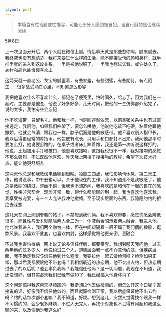 ```yaml
---
layout: post
---
```

> 本篇含有性话题或性描写，可能让部分人感到被冒犯。请自行斟酌是否继续阅读

5月8日

上一次见面分开后，两个人就在微信上腻，情侣聊天就是那些想你啊，腻来腻去，我终究也没有想清楚，我将来要过什么样的生活、能不能接受他的颜和身材，就半推半就的进入到这段关系，一半是被他说服了，一半我也想试试看，或许处久了，身材和颜也能慢慢喜欢上

这两天就一直老公、龙宝的腻歪着，有些害羞，有些甜蜜，有些期待，有点陌生……很多感受涌在心里，不知道怎么形容

我把他喜欢什么不喜欢什么，都记在了便笺里，怕时间久，给忘了，因为我们在一起时，主要都是他说，他说了好多好多，几天时间，把他的一生仿佛都介绍完了，说的太多，我怕有些会忘记

他不吃海带，只留毛寸。他和我一样，也是回避型依恋，以前亲密关系中也有过直接逃走，我问他，如果我们吵架了，要怎么哄他，他说他吃软不吃硬，粘着他跟他撒娇，他就会气消，跟我也一样。脖子后面是他的敏感带。他不喜欢别人指甲长，我以后得更经常的剪指甲。他包皮有点长，只用手和口都打不出来，我问他那平时要怎么打，他说要用蹭的，在桌子或者床上趴着蹭，我还是第一次听说这样打的。他说，比起被用手打和被口，他更喜欢接吻，这跟我也很不一样，我对接吻的感觉不那么强烈，不过既然他喜欢，昨天我上网搜了搜接吻的教程，希望下次技术好点，能让他更舒服点

这两天他总是和我微信电话聊到很晚，凌晨三四点，我怕影响他休息，第二天工作，他说没事，中午去也可以。关于他现在的工作，我不知道是不是我敏感了，他总是微妙的绕过、避而不谈，但我也不想追问，我喜欢的是和他在一起的自在的感觉，性格非常契合，观念非常一致，聊什么都能聊的到一起，我也喜欢他喜欢我，我享受被宠爱，有一个人允许我冲他撒娇。至于现实层面的东西，我隐隐约约的拒绝去深想

这几天在网上刷到带套的帖子，不禁想到我们俩。我不喜欢带套，感觉快感会降低很多，而且性与爱本就隐喻两人合二为一，体液融合昭示着两人融合，我进入他，他允许我进入，我们两个融为一体，但在中间却隔着一层不属于我们俩的橡胶，挺煞风景。我喜欢不戴套，也喜欢内射，这样感觉跟他更亲密，更融合

不过我也害怕得病，网上说无论多信任伴侣，都要带套。我想到那天我问他，过去两年他约过多少人，他说约过三个人，道德层面我一点不介意他约过，但疾病层面，我不确定我应该信任他到什么程度，我要拉他一起去做检测吗？检测如果正常，那以后我都要跟他不带套吗？我相信最近的热恋期，他不会出去约，但热恋期过去了的以后呢？他会辜负我吗？我能信任他吗？这一切问题，我现在不知道，我还没想好，但其实那天我们已经有做10了，我已经插入他身体内了

这个问题搞得我这两天挺烦躁的，我挺想拉他去做检测的，但怎么开这个口呢？直接说的话，好像我不信任他似的。而且就算检测正常，我以后能保证他不出去约吗？约的话每次都带套嘛？我不知道，好烦。想到这儿，突然又觉得找个跟我一样不习惯约的，会少很多麻烦，不过人无完人，再找个对象也不见得有阿超和我这么聊的来，以及像他对我这么好

